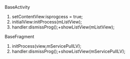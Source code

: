 BaseActivity
1. setContentView:isprogcess = true;
2. initialView:initProcess(mListView); 
3. handler:dismissProg();+showListView(mListView); 
 
BaseFragment
1. initProcess(view,mServicePullLV);
2. handler:dismissProg();+showListView(mServicePullLV);